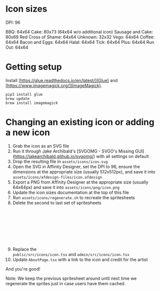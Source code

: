 # Icon sizes

DPI: 96

BBQ: 64x64
Cake: 80x73 (64x64 w/o additional icon)
Sausage and Cake: 80x69
Red Cross of Shame: 64x64
Unknown: 32x32
Vego: 64x64
Coffee: 64x64
Bacon and Eggs: 64x64
Halal: 64x64
Tick: 64x64
Plus: 64x64
Run Out: 64x64

# Getting setup

Install [https://glue.readthedocs.io/en/latest/](Glue) and [https://www.imagemagick.org/](ImageMagick).

```
pip3 install glue
brew update
brew install imagemagick
```

# Changing an existing icon or adding a new icon

1. Grab the icon as an SVG file
2. Run it through Jake Archibald's [SVGOMG - SVGO's Missing GUI] (https://jakearchibald.github.io/svgomg/) with all settings on default
3. Drop the resulting file in `assets/icons/icon.svg`
4. Open the SVG in Affinity Designer, set the DPI to 96, ensure the dimensions at the appropriate size (usually 512x512px), and save it into `assets/icons/afdesign-files/icon.afdesign`
5. Export a PNG from Affinity Designer at the appropriate size (usually 64x64px) and save it into `assets/icons/png/icon.png`
6. Update the icon sizes documentation at the top of this file
7. Run `assets/icons/regenerate.sh` to recreate the spritesheets
8. Delete the second to last set of spritesheets
9. Replace the <svg> element in `public/src/icons/icon.tsx` and `admin/src/icons/icon.tsx`
10. Update `AboutPage.tsx` with a link to the icon and credit for the artist

And you're good!

Note: We keep the previous spritesheet around until next time we regenerate the sprites just in case users have them cached.
